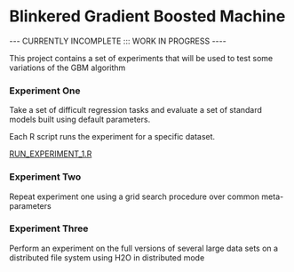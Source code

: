 Blinkered Gradient Boosted Machine
==================================

--- CURRENTLY INCOMPLETE ::: WORK IN PROGRESS ----

This project contains a set of experiments that will be used to test some variations of the GBM algorithm

### Experiment One

Take a set of difficult regression tasks and evaluate a set of standard models built using default parameters.

Each R script runs the experiment for a specific dataset.

[RUN_EXPERIMENT_1.R](RUN_EXPERIMENT_1.R)


### Experiment Two

Repeat experiment one using a grid search procedure over common meta-parameters


### Experiment Three

Perform an experiment on the full versions of several large data sets on a distributed file system using H2O in distributed mode



